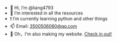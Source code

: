 - 👋 Hi, I’m @liang4793
- 👀 I’m interested in all the resources
- ❗ I’m currently learning python and other things
- 📫 Email: <3500506060@qq.com>
- 🔗 Oh，I'm also making my website. <a href="https://liang4793.github.io/" target="_blank">Check in out!

<!---
Yang2008-py/Yang2008-py is a ✨ special ✨ repository because its `README.md` (this file) appears on your GitHub profile.
You can click the Preview link to take a look at your changes.
--->
